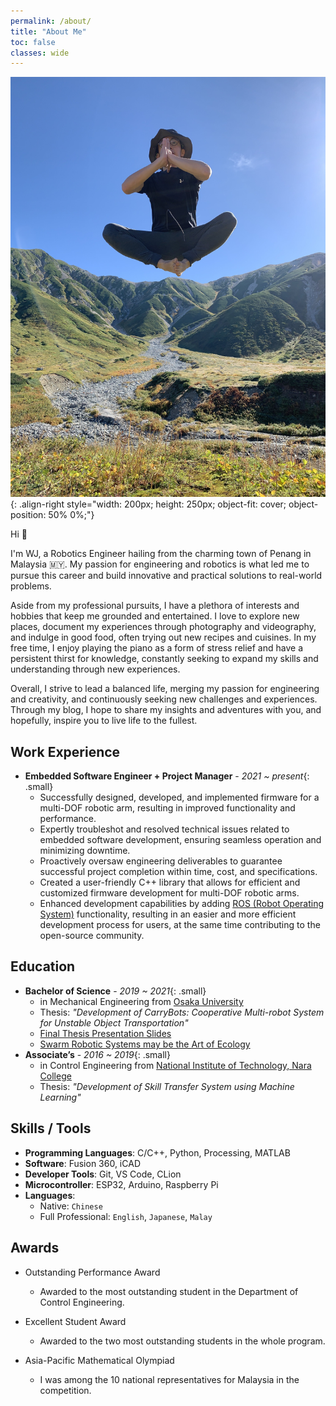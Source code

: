 ```yaml
---
permalink: /about/
title: "About Me"
toc: false
classes: wide
---
```


![levitating me](../assets/img/levitating.JPG){: .align-right style="width: 200px; height: 250px; object-fit: cover; object-position: 50% 0%;"}

Hi 👋

I'm WJ, a Robotics Engineer hailing from the charming town of Penang in Malaysia 🇲🇾. My passion for engineering and robotics is what led me to pursue this career and build innovative and practical solutions to real-world problems.

Aside from my professional pursuits, I have a plethora of interests and hobbies that keep me grounded and entertained. I love to explore new places, document my experiences through photography and videography, and indulge in good food, often trying out new recipes and cuisines. 
In my free time, I enjoy playing the piano as a form of stress relief and have a persistent thirst for knowledge, constantly seeking to expand my skills and understanding through new experiences.

Overall, I strive to lead a balanced life, merging my passion for engineering and creativity, and continuously seeking new challenges and experiences. Through my blog, I hope to share my insights and adventures with you, and hopefully, inspire you to live life to the fullest.


## Work Experience
- **Embedded Software Engineer + Project Manager** - *2021 ~ present*{: .small}
  - Successfully designed, developed, and implemented firmware for a multi-DOF robotic arm, resulting in improved functionality and performance.
  - Expertly troubleshot and resolved technical issues related to embedded software development, ensuring seamless operation and minimizing downtime.
  - Proactively oversaw engineering deliverables to guarantee successful project completion within time, cost, and specifications.
  - Created a user-friendly C++ library that allows for efficient and customized firmware development for multi-DOF robotic arms.
  - Enhanced development capabilities by adding [ROS (Robot Operating System)](https://www.ros.org/) functionality, resulting in an easier and more efficient development process for users, at the same time contributing to the open-source community.


## Education
- **Bachelor of Science** - *2019 ~ 2021*{: .small}
  - in Mechanical Engineering from [Osaka University](https://www.osaka-u.ac.jp/en)
  - Thesis: *"Development of CarryBots: Cooperative Multi-robot System for Unstable Object Transportation"*
  - [Final Thesis Presentation Slides](https://www.linkedin.com/in/wjyong/overlay/education/596924991/multiple-media-viewer/?profileId=ACoAACxIHpYB0RvbdJ90-dAhzPhKkT8_0YuBKxI&treasuryMediaId=1635453315979)
  - [Swarm Robotic Systems may be the Art of Ecology](https://sueokalab.com/columns/2021autumn_presentation)
- **Associate’s** - *2016 ~ 2019*{: .small} 
  - in Control Engineering from [National Institute of Technology, Nara College](https://www.nara-k.ac.jp/guide/english/top/)
  - Thesis: *"Development of Skill Transfer System using Machine Learning"*


## Skills / Tools
- **Programming Languages**: C/C++, Python, Processing, MATLAB
- **Software**: Fusion 360, iCAD
- **Developer Tools**: Git, VS Code, CLion
- **Microcontroller**: ESP32, Arduino, Raspberry Pi
- **Languages**:
  - Native: `Chinese`
  - Full Professional: `English`, `Japanese`, `Malay`


## Awards
- Outstanding Performance Award
  - Awarded to the most outstanding student in the Department of Control Engineering.

- Excellent Student Award
  - Awarded to the two most outstanding students in the whole program.

- Asia-Pacific Mathematical Olympiad
  - I was among the 10 national representatives for Malaysia in the competition.
